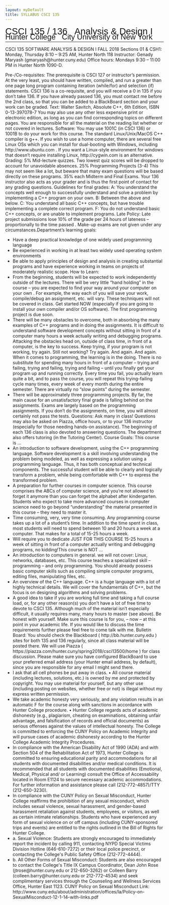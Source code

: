 ```yaml
---
layout: myDefault 
title: SYLLABUS CSCI 135  
---
```


<style>  
table {
    border-collapse: collapse;
}
table, td, th {
    text-align: left;
    padding: 8px;
    padding-bottom: 6px;
    border: 1px solid #dee1e4;
}
tr:nth-child(even) {background-color: #fafafa;}
tr:nth-child(odd) {background-color: #ffffff;}
hr.style-six {
    border: 0;
    height: 0;
    border-top: 1px solid rgba(0, 0, 0, 0.1);
    border-bottom: 1px solid rgba(255, 255, 255, 0.3);
}
a:link {
    text-decoration: none;
}
a:visited {
    text-decoration: none;
    color: blue;
}
a:hover {
    text-decoration: none;
}
a:active {
    text-decoration: none;
}
</style>
  
[<span style="font-family:Arial; font-size:28.9px">CSCI 135 / 136 &nbsp; Analysis & Design I</span><br/>
<span style="line-height:0.1; font-family:Arial; font-size:24px">Hunter College &nbsp; City University of New York</span>](../135_2018_fall.html)   
  
---  	
CSCI 135 SOFTWARE ANALYSIS & DESIGN I FALL 2018
Sections 01 & CSH1: Monday, Thursday 8:10 – 9:25 AM, Hunter North 118
Instructor: Genady Maryash (gmaryash@hunter.cuny.edu)
Office hours: Mondays 9:30 – 11:00 PM in Hunter North 1090-D.

Pre-/Co-requisites:
The prerequisite is CSCI 127 or instructor’s permission. At the very least, you should have written, compiled, and
run a greater than one page long program containing iteration (while/for) and selection (if) statements.
CSCI 136 is a co-requisite, and you will receive a 0 in 135 if you don’t take 136. If you have already passed 136,
you must contact me before the 2nd class, so that you can be added to a BlackBoard section and your work can be
graded.
Text:
Walter Savitch, Absolute C++, 6th Edition, ISBN 0-13-397078-7
You may also use any other less expensive print or electronic edition, as long as you can find corresponding topics
on different pages. You are responsible for all the material on the reading list whether or not covered in lectures.
Software:
You may use 1001C (in CSCI 136) or 1001B to do your work for this course. The standard Linux/Unix/MacOS
C++ compiler is g++. If you wish to use a home computer, there are several free Linux OSs which you can install
for dual-booting with Windows, including http://www.ubuntu.com . If you want a Linux-style environment for
windows that doesn’t require installing Linux, http://cygwin.com is an alternative.
Grading:
5% Mid-lecture quizzes. Two lowest quiz scores will be dropped to account for unavoidable absences.
25% Programming Projects (3-4) This may not seem like a lot, but beware that many exam questions will be
based directly on these programs.
35% each Midterm and Final Exams.
Your 136 instructor also acts as your grader and is thus the first point of contact for any grading questions.
Guidelines for final grades:
A: You understand the concepts well enough to successfully understand and solve a problem by implementing a
C++ program on your own.
B: Between the above and below.
C: You understand all basic C++ concepts, but have trouble implementing a complete correct program.
F: You do not understand basic C++ concepts, or are unable to implement programs.
Late Policy:
Late project submissions lose 10% of the grade per 24 hours of lateness – proportionally to the time passed .
Make-up exams are not given under any circumstances.Department’s learning goals:
* Have a deep practical knowledge of one widely used programming language
* Be experienced in working in at least two widely used operating system environments
* Be able to apply principles of design and analysis in creating substantial programs and have experience working
in teams on projects of moderately realistic scope.
How to Learn:
* From the beginning, students will be expected to work independently outside of the lectures. There will be very
little “hand holding” in the course – you are expected to find your way around your computer on your own . For
example, the way each of you will save your work, compile/debug an assignment, etc. will vary. These techniques
will not be covered in class. Get started NOW (especially if you are going to install your own compiler and/or OS
software). The first programming project is due soon.
* There will be many obstacles to overcome, both in absorbing the many examples of C++ programs and in doing
the assignments. It is difficult to understand software development concepts without sitting in front of a computer
many hours a week actually writing and debugging programs. Attacking the obstacles head on, outside of class
time, in front of a computer, is the key to success. Keep trying, if your program is not working, try again. Still not
working? Try again. And again. And again. When it comes to programming, the learning is in the doing. There is
no substitute for spending many hours in front of a computer – trying and failing, trying and failing, trying and
failing – until you finally get your program up and running correctly. Every time you fail, you actually learn quite
a bit, and to pass the course, you will repeat this trying-failing cycle many times, every week of every month
during the entire semester. There are virtually no “slow points” during the semester.
* There will be approximately three programming projects. By far, the main cause for an unsatisfactory final
grade is falling behind on the assignments. Exams are largely based on the programming assignments. If you
don’t do the assignments, on time, you will almost certainly not pass the tests.
Questions:
Ask many in class! Questions may also be asked on Piazza, office hours, or to your 136 instructor (especially for
those needing hands-on assistance). The beginning of each 136 class is also devoted to answering questions.
The department also offers tutoring (in the Tutoring Center).
Course Goals:
This course is ...
* An introduction to software development, using the C++ programming language. Software development is a
skill involving understanding the problem being modeled, as well as expressing a solution using a programming
language. Thus, it has both conceptual and technical components. The successful student will be able to clearly
and logically transform a problem, while being comfortable with C++ to express the transformed problem.
* A preparation for further courses in computer science. This course comprises the ABCs of computer science,
and you’re not allowed to forget it anymore than you can forget the alphabet after kindergarten. Students who
expect to take more advanced courses in computer science need to go beyond “understanding” the material
presented in this course – they need to master it.
* Time consuming, very, very time consuming. Any programming course takes up a lot of a student’s time. In
addition to the time spent in class, most students will need to spend between 10 and 20 hours a week at a
computer. That makes for a total of 15-25 hours a week.
* Will require you to dedicate JUST FOR THIS COURSE 15-25 hours a week of sitting in front of a computer
actually writing and debugging programs, no kidding!This course is NOT ...
* An introduction to computers in general. we will not cover: Linux, networks, databases, etc. This course teaches
a specialized skill – programming – and only programming. You should already possess basic computer skills
such as compiling simple computer programs, editing files, manipulating files, etc.
* An overview of the C++ language. C++ is a huge language with a lot of highly technical details. We will cover
the fundamentals of C++, but the focus is on designing algorithms and solving problems.
* A good idea to take if you are working full time and taking a full course load, or, for any other reason(s) you
don’t have a lot of free time to devote to CSCI 135. Although much of the material isn’t especially difficult, it
usually requires many, many hours to master (see above). Be honest with yourself. Make sure this course is for
you, – now – at this point in your academic life. If you would like to discuss the time requirements further please
feel free to come talk with me.
Bulletin Board:
You should check the Blackboard ( http://bb.hunter.cuny.edu ) sites for both 135 and 136 regularly, since all class
material will be posted there. We will use Piazza ( https://piazza.com/hunter.cuny/spring2018/csci13500/home ) for
class discussion. Please make sure you have configured BlackBoard to use your preferred email address (your
Hunter email address, by default), since you are responsible for any email I might send there.
* I ask that all cell phones be put away in class. • All course material (including lectures, solutions, etc.) is
owned by me and protected by copyright. You may use material for yourself, but any other use (including posting
on websites, whether free or not) is illegal without my express written permission.
* We take academic honesty very seriously, and any violation results in an automatic F for the course along with
sanctions in accordance with Hunter College procedure. • Hunter College regards acts of academic dishonesty
(e.g., plagiarism, cheating on examinations, obtaining unfair advantage, and falsification of records and official
documents) as serious offenses against the values of intellectual honesty. The College is committed to enforcing
the CUNY Policy on Academic Integrity and will pursue cases of academic dishonesty according to the Hunter
College Academic Integrity Procedures.
* In compliance with the American Disability Act of 1990 (ADA) and with Section 504 of the Rehabilitation Act
of 1973, Hunter College is committed to ensuring educational parity and accommodations for all students with
documented disabilities and/or medical conditions. It is recommended that all students with documented
disabilities (Emotional, Medical, Physical and/ or Learning) consult the Office of Accessability located in Room
E1124 to secure necessary academic accommodations. For further information and assistance please call
(212-772-4857)/TTY (212-650-3230).
* In compliance with the CUNY Policy on Sexual Misconduct, Hunter College reaffirms the prohibition of any
sexual misconduct, which includes sexual violence, sexual harassment, and gender-based harassment retaliation
against students, employees, or visitors, as well as certain intimate relationships. Students who have experienced
any form of sexual violence on or off campus (including CUNY-sponsored trips and events) are entitled to the
rights outlined in the Bill of Rights for Hunter College. 
* a. Sexual Violence: Students are strongly encouraged to immediately report the incident by calling 911, contacting NYPD Special Victims Division Hotline (646-610-7272) or their local police precinct, or contacting the College's Public Safety Office (212-772-4444).
* b. All Other Forms of Sexual Misconduct: Students are also encouraged to contact the College's Title IX
Campus Coordinator, Dean John Rose (jtrose@hunter.cuny.edu or 212-650-3262) or Colleen Barry
(colleen.barry@hunter.cuny.edu or 212-772-4534) and seek complimentary services through the Counseling and
Wellness Services Office, Hunter East 1123. CUNY Policy on Sexual Misconduct Link:
http://www.cuny.edu/about/administration/offices/la/Policy-on-SexualMisconduct-12-1-14-with-links.pdf

